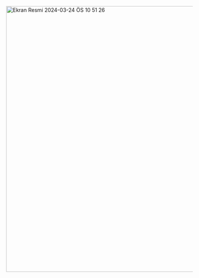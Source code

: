 <img width="719" alt="Ekran Resmi 2024-03-24 ÖS 10 51 26" src="https://github.com/nurdan0/Cube3D/assets/77547240/0cda7e22-3288-4530-ab24-1be152b4b39f">
